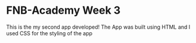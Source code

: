# FNB-Academy Week 3
This is the my second app developed!
The App was built using HTML and I used CSS for the styling of the app
